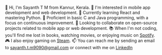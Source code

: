 👋 Hi, I'm Sayanth T M from Kannur, Kerala.
👀 I'm interested in mobile app development and web development.
🌱 Currently learning React and mastering Python.
🎯 Proficient in basic C and Java programming, with a focus on continuous improvement.
💞️ Looking to collaborate on open-source projects related to mobile app or web development.
📚 When I'm not coding, you'll find me lost in books, watching movies, or enjoying music on [Spotify](https://open.spotify.com/user/200iwi2ev4ilm139cwlqja6ns).
🎮 I also enjoy gaming on [Steam](https://steamcommunity.com/profiles/76561199091464283/).
📫 You can reach me by sending an email to [sayanth.t.m9090@gmail.com](mailto:sayanth.t.m9090@gmail.com) or connect with me on [LinkedIn](https://www.linkedin.com/in/sayanth-t-m-889759218/)
